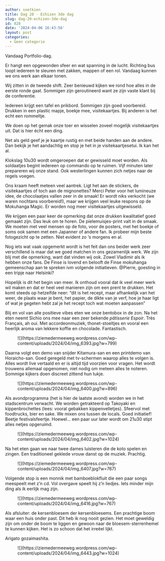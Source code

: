 ```yaml
---
author: soetkien
title: Dag 20 - Echizen 3de dag
slug: dag-20-echizen-3de-dag
id: 828
date: '2024-04-06 16:43:56'
layout: post
categories:
  - Geen categorie
---
```


Vandaag Portfolio-dag.

Er hangt een opgewonden sfeer en wat spanning in de lucht. Richting bus loopt iedereen te sleuren met zakken, mappen of een rol. Vandaag kunnen we ons werk aan elkaar tonen.

Wij zitten in de tweede shift. Zeer benieuwd kijken we rond hoe alles in de eerste ronde gaat. Sommigen zijn geroutineerd want ze zijn vaste klant bij de conferentie.

Iedereen krijgt een tafel en prikbord. Sommigen zijn goed voorbereid. Drukken in een plastic mapje, boekje mee, visitekaartjes. Bij anderen is het echt een rommeltje.

We doen op het gemak onze toer en wisselen zoveel mogelijk visitekaartjes uit. Dat is hier écht een ding.

Net als geld geef je je kaartje rustig en met beide handen aan de andere. Dan bekijk je het aandachtig en stop je het in je visitekaartjesetui. Ik kan het al.

Klokslag 10u30 wordt omgeroepen dat er gewisseld moet worden. Als soldaatjes begint iedereen op commando op te ruimen. Vijf minuten later prepareren wij onze stand. Ook westerlingen kunnen zich netjes naar de regels voegen.

Ons kraam heeft meteen veel aantrek. Ligt het aan de stickers, de visitekaartjes of toch aan de mignonettes? Merci Peter voor het lumineuze idee, de chocolaatjes vallen zeer in de smaak! Er wordt niks verkocht (we waren nochtans voorbereid!), maar we krijgen veel leuke respons op de Mokuhanga Magic. Er worden nog meer visitekaartjes uitgewisseld.

We krijgen een paar keer de opmerking dat onze drukken kwalitatief goed gemaakt zijn. Das leuk om te horen. De pielemuisjes-print valt in de smaak. We moeten met veel mensen op de foto, voor de posters, met het boekje of soms ook samen met een Japanner of andere fan. Ik probeer mijn beste fotogezicht op te zetten. Niet evident zo ‘s morgens en al.

Nog iets wat vaak opgemerkt wordt is het feit dan ons beider werk zeer verschillend is maar dat we goed matchen in ons gezamenlijk werk. We zijn blij met die opmerking, want dat vinden wij ook. Zowel Vladimir als ik hebben onze fans. De Finse is lovend en belooft de Finse mokuhanga gemeenschap aan te spreken ivm volgende initiatieven. @Pierre, goesting in een tripje naar Helsinki?

Hopelijk is dit het begin van meer. Ik onthoud vooral dat ik veel meer werk wil maken en dat er heel veel manieren zijn om een prent te drukken. Het komt steeds op hetzelfde neer: “dit is het recept, maar afhankelijk van het weer, de plaats waar je bent, het papier, de dikte van je verf, hoe je haar ligt of wat je gegeten hebt zal je het recept toch wat moeten aanpassen”

Blij en vol van alle positieve vibes eten we onze bentobox in de zon. Na het eten neemt Sichio ons mee naar een zeer bekende _pâtisserie_ _Espoir_. Très Français, ah oui. Met accordeonmuziek, thonet-stoeltjes en vooral een heerlijk aroma van lekkere koffie en chocolade. Fantastisch.

<figure class="wp-block-image size-large">![](https://ziemedermeeweg.wordpress.com/wp-content/uploads/2024/04/img_6393.jpg?w=799)</figure>

Daarna volgt een demo van snijder Kitamura-san en een printdemo van Horaicho-san. Goed geregeld met tv-schermen waarop alles te volgen is. Alles wordt live vertaald en er is altijd tijd voorzien voor vragen. Het wordt trouwens allemaal opgenomen, niet nodig om meteen alles te noteren. Sommige kijkers doen discreet zittend hun tukje.

<figure class="wp-block-image size-large">![](https://ziemedermeeweg.wordpress.com/wp-content/uploads/2024/04/img_6400.jpg?w=896)</figure>

Als avondprogramma (het is hier de laatste avond) worden we in het stadscentrum verwacht. We worden getrakteerd op Takoyaki en kippenbrochettes (lees: vooral gebakken kippenvelletjes). Sfeervol met foodtrucks, bier en sake. We mixen ons tussen de locals. Goed initiatief! Beetje festivalsfeertje. Hoewel… een paar uur later wordt om 21u30 stipt alles netjes opgeruimd.

<figure class="wp-block-image size-large">![](https://ziemedermeeweg.wordpress.com/wp-content/uploads/2024/04/img_6402.jpg?w=1024)</figure>

Na het eten gaan we naar twee dames luisteren die de koto spelen en zingen. Een traditioneel geklede vrouw danst op de muziek. Prachtig.

<figure class="wp-block-image size-large">![](https://ziemedermeeweg.wordpress.com/wp-content/uploads/2024/04/img_6407.jpg?w=767)</figure>

Volgende stop is een monnik met bamboeblokfluit die een paar songs meespeelt met z’n cd. Vol overgave speelt hij z’n liedjes. Iets minder mijn ding als ik eerlijk mag zijn.

<figure class="wp-block-image size-large">![](https://ziemedermeeweg.wordpress.com/wp-content/uploads/2024/04/img_6416.jpg?w=767)</figure>

Als afsluiter: de kersenbloesem der kersenbloesems. Een prachtige boom waar een huis onder past. Dit heb ik nog nooit gezien. Het moet geweldig zijn om onder de boom te liggen en gewoon naar de bloesem-sterrenhemel te kunnen kijken. Het is zo schoon dat het irreëel lijkt.

Arigato gozaimashita.

<figure class="wp-block-image size-large">![](https://ziemedermeeweg.wordpress.com/wp-content/uploads/2024/04/img_6443.jpg?w=1024)</figure>